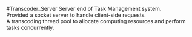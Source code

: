 #Transcoder_Server
Server end of Task Management system.  
Provided a socket server to handle client-side requests.  
A transcoding thread pool to allocate computing resources and perform tasks concurrently.  
